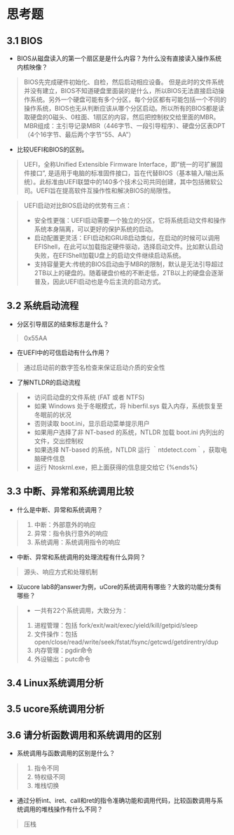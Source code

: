 # 思考题

## 3.1 BIOS

- BIOS从磁盘读入的第一个扇区是是什么内容？为什么没有直接读入操作系统内核映像？

> BIOS先完成硬件初始化、自检，然后启动相应设备。  但是此时的文件系统并没有建立，BIOS不知道硬盘里面装的是什么，所以BIOS无法直接启动操作系统。另外一个硬盘可能有多个分区，每个分区都有可能包括一个不同的操作系统，BIOS也无从判断应该从哪个分区启动。所以所有的BIOS都是读取硬盘的0磁头、0柱面、1扇区的内容，然后把控制权交给里面的MBR。  MBR组成：主引导记录MBR（446字节、一段引导程序）、硬盘分区表DPT（4个16字节、最后两个字节“55、AA”）

- 比较UEFI和BIOS的区别。

>  UEFI，全称Unified Extensible Firmware Interface，即“统一的可扩展固件接口”, 是适用于电脑的标准固件接口，旨在代替BIOS（基本输入/输出系统）。此标准由UEFI联盟中的140多个技术公司共同创建，其中包括微软公司。UEFI旨在提高软件互操作性和解决BIOS的局限性。

> UEFI启动对比BIOS启动的优势有三点：
> - 安全性更强：UEFI启动需要一个独立的分区，它将系统启动文件和操作系统本身隔离，可以更好的保护系统的启动。
> - 启动配置更灵活：EFI启动和GRUB启动类似，在启动的时候可以调用EFIShell，在此可以加载指定硬件驱动，选择启动文件。比如默认启动失败，在EFIShell加载U盘上的启动文件继续启动系统。
> - 支持容量更大:传统的BIOS启动由于MBR的限制，默认是无法引导超过2TB以上的硬盘的。随着硬盘价格的不断走低，2TB以上的硬盘会逐渐普及，因此UEFI启动也是今后主流的启动方式。


## 3.2 系统启动流程

- 分区引导扇区的结束标志是什么？

> 0x55AA

- 在UEFI中的可信启动有什么作用？

> 通过启动前的数字签名检查来保证启动介质的安全性

- 了解NTLDR的启动流程

> - 访问启动盘的文件系统 (FAT 或者 NTFS)
> - 如果 Windows 处于冬眠模式，将 hiberfil.sys 载入内存，系统恢复至冬眠前的状况
> - 否则读取 boot.ini，显示启动菜单提示用户
> - 如果用户选择了非 NT-based 的系统，NTLDR 加载 boot.ini 内列出的文件，交出控制权
> - 如果选择 NT-based 的系统，NTLDR 运行 ｀ntdetect.com｀，获取电脑硬件信息
> - 运行 Ntoskrnl.exe，把上面获得的信息提交给它 {%ends%}

## 3.3 中断、异常和系统调用比较

- 什么是中断、异常和系统调用？

> 1. 中断：外部意外的响应
> 2. 异常：指令执行意外的响应
> 3. 系统调用：系统调用指令的响应

- 中断、异常和系统调用的处理流程有什么异同？

> 源头、响应方式和处理机制

- 以ucore lab8的answer为例，uCore的系统调用有哪些？大致的功能分类有哪些？

> - 一共有22个系统调用，大致分为：
> 1. 进程管理：包括 fork/exit/wait/exec/yield/kill/getpid/sleep
> 2. 文件操作：包括 open/close/read/write/seek/fstat/fsync/getcwd/getdirentry/dup
> 3. 内存管理：pgdir命令
> 4. 外设输出：putc命令

## 3.4 Linux系统调用分析

## 3.5 ucore系统调用分析

## 3.6 请分析函数调用和系统调用的区别

- 系统调用与函数调用的区别是什么？

> 1. 指令不同
> 2. 特权级不同 
> 3. 堆栈切换

- 通过分析int、iret、call和ret的指令准确功能和调用代码，比较函数调用与系统调用的堆栈操作有什么不同？

> 压栈